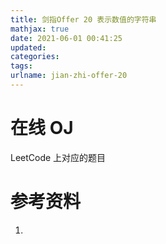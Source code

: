 ```yaml
---
title: 剑指Offer 20 表示数值的字符串
mathjax: true
date: 2021-06-01 00:41:25
updated:
categories:
tags:
urlname: jian-zhi-offer-20
---
```




<!-- more -->





# 在线 OJ

LeetCode 上对应的题目





# 参考资料

1. 